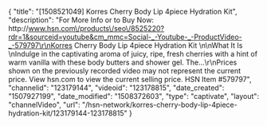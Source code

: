 {
    "title": "[1508521049] Korres Cherry Body   Lip 4piece Hydration Kit",
    "description": "For More Info or to Buy Now: http:\/\/www.hsn.com\/products\/seo\/8525220?rdr=1&sourceid=youtube&cm_mmc=Social-_-Youtube-_-ProductVideo-_-579797\r\nKorres Cherry Body   Lip 4piece Hydration Kit  \n\nWhat It Is \nIndulge in the captivating aroma of juicy, ripe, fresh cherries with a hint of warm vanilla with these body butters and shower gel. The...\r\nPrices shown on the previously recorded video may not represent the current price.  View hsn.com to view the current selling price. HSN Item #579797",
    "channelid": "123179144",
    "videoid": "123178815",
    "date_created": "1507927199",
    "date_modified": "1508372603",
    "type": "captivate",
    "layout": "channelVideo",
    "url": "\/hsn-network\/korres-cherry-body-lip-4piece-hydration-kit\/123179144-123178815"
}